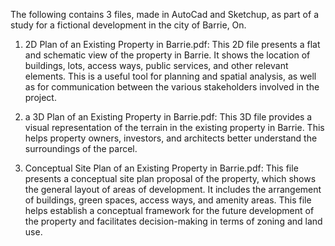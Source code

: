 The following contains 3 files, made in AutoCad and Sketchup, as part of a study for a fictional development in the city of Barrie, On.

1. 2D Plan of an Existing Property in Barrie.pdf: This 2D file presents a flat and schematic view of the property in Barrie. It shows the location of buildings, lots, access ways, public services, and other relevant elements. This is a useful tool for planning and spatial analysis, as well as for communication between the various stakeholders involved in the project.

2. a 3D Plan of an Existing Property in Barrie.pdf: This 3D file provides a visual representation of the terrain in the existing property in Barrie.  This helps property owners, investors, and architects better understand the surroundings of the parcel.

3. Conceptual Site Plan of an Existing Property in Barrie.pdf: This file presents a conceptual site plan proposal of the property, which shows the general layout of areas of development. It includes the arrangement of buildings, green spaces, access ways, and amenity areas. This file helps establish a conceptual framework for the future development of the property and facilitates decision-making in terms of zoning and land use.
